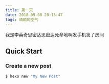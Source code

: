 ```yaml
---
title: 第一天
date: 2018-09-08 20:13:47
tags: 晴朗的空气
---
```

我是李英奇思密达思密达死命地啊发手机发了房间
## Quick Start

### Create a new post

``` bash
$ hexo new "My New Post"
```
